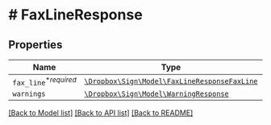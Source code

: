 # # FaxLineResponse



## Properties

Name | Type | Description | Notes
------------ | ------------- | ------------- | -------------
| `fax_line`<sup>*_required_</sup> | [```\Dropbox\Sign\Model\FaxLineResponseFaxLine```](FaxLineResponseFaxLine.md) |    |  |
| `warnings` | [```\Dropbox\Sign\Model\WarningResponse```](WarningResponse.md) |    |  |

[[Back to Model list]](../../README.md#models) [[Back to API list]](../../README.md#endpoints) [[Back to README]](../../README.md)
